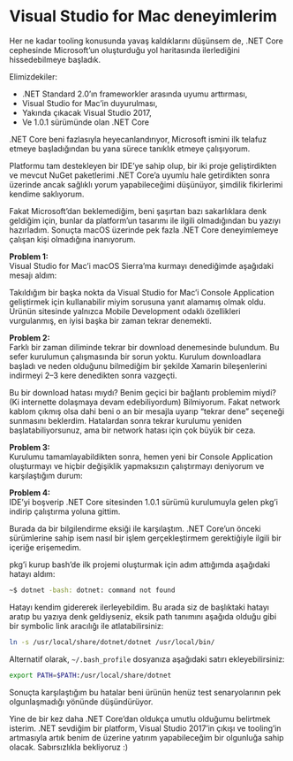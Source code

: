 # Visual Studio for Mac deneyimlerim

Her ne kadar tooling konusunda yavaş kaldıklarını düşünsem de, .NET Core
cephesinde Microsoft’un oluşturduğu yol haritasında ilerlediğini hissedebilmeye
başladık.

Elimizdekiler:

- .NET Standard 2.0’ın frameworkler arasında uyumu arttırması,
- Visual Studio for Mac’in duyurulması,
- Yakında çıkacak Visual Studio 2017,
- Ve 1.0.1 sürümünde olan .NET Core

.NET Core beni fazlasıyla heyecanlandırıyor, Microsoft ismini ilk telafuz etmeye
başladığından bu yana sürece tanıklık etmeye çalışıyorum.

Platformu tam destekleyen bir IDE’ye sahip olup, bir iki proje geliştirdikten ve
mevcut NuGet paketlerimi .NET Core’a uyumlu hale getirdikten sonra üzerinde
ancak sağlıklı yorum yapabileceğimi düşünüyor, şimdilik fikirlerimi kendime
saklıyorum.

Fakat Microsoft’dan beklemediğim, beni şaşırtan bazı sakarlıklara denk geldiğim
için, bunlar da platform’un tasarımı ile ilgili olmadığından bu yazıyı
hazırladım. Sonuçta macOS üzerinde pek fazla .NET Core deneyimlemeye çalışan
kişi olmadığına inanıyorum.

**Problem 1:**\
Visual Studio for Mac’i macOS Sierra’ma kurmayı denediğimde aşağıdaki mesajı
aldım:

Takıldığım bir başka nokta da Visual Studio for Mac’i Console Application
geliştirmek için kullanabilir miyim sorusuna yanıt alamamış olmak oldu. Ürünün
sitesinde yalnızca Mobile Development odaklı özellikleri vurgulanmış, en iyisi
başka bir zaman tekrar denemekti.

**Problem 2:**\
Farklı bir zaman diliminde tekrar bir download denemesinde bulundum. Bu sefer
kurulumun çalışmasında bir sorun yoktu. Kurulum downloadlara başladı ve neden
olduğunu bilmediğim bir şekilde Xamarin bileşenlerini indirmeyi 2–3 kere
denedikten sonra vazgeçti.

Bu bir download hatası mıydı? Benim geçici bir bağlantı problemim miydi? (Ki
internette dolaşmaya devam edebiliyordum) Bilmiyorum. Fakat network kablom
çıkmış olsa dahi beni o an bir mesajla uyarıp “tekrar dene” seçeneği sunmasını
beklerdim. Hatalardan sonra tekrar kurulumu yeniden başlatabiliyorsunuz, ama bir
network hatası için çok büyük bir ceza.

**Problem 3:**\
Kurulumu tamamlayabildikten sonra, hemen yeni bir Console Application
oluşturmayı ve hiçbir değişiklik yapmaksızın çalıştırmayı deniyorum ve
karşılaştığım durum:

**Problem 4:**\
IDE’yi boşverip .NET Core sitesinden 1.0.1 sürümü kurulumuyla gelen pkg’i
indirip çalıştırma yoluna gittim.

Burada da bir bilgilendirme eksiği ile karşılaştım. .NET Core’un önceki
sürümlerine sahip isem nasıl bir işlem gerçekleştirmem gerektiğiyle ilgili bir
içeriğe erişemedim.

pkg’i kurup bash’de ilk projemi oluşturmak için adım attığımda aşağıdaki hatayı
aldım:

```sh
~$ dotnet -bash: dotnet: command not found
```

Hatayı kendim gidererek ilerleyebildim. Bu arada siz de başlıktaki hatayı aratıp
bu yazıya denk geldiyseniz, eksik path tanımını aşağıda olduğu gibi bir symbolic
link aracılığı ile atlatabilirsiniz:

```sh
ln -s /usr/local/share/dotnet/dotnet /usr/local/bin/
```

Alternatif olarak, `~/.bash_profile` dosyanıza aşağıdaki satırı
ekleyebilirsiniz:

```sh
export PATH=$PATH:/usr/local/share/dotnet
```

Sonuçta karşılaştığım bu hatalar beni ürünün henüz test senaryolarının pek
olgunlaşmadığı yönünde düşündürüyor.

Yine de bir kez daha .NET Core’dan oldukça umutlu olduğumu belirtmek
isterim. .NET sevdiğim bir platform, Visual Studio 2017’in çıkışı ve tooling’in
artmasıyla artık benim de üzerine yatırım yapabileceğim bir olgunluğa sahip
olacak. Sabırsızlıkla bekliyoruz :)

